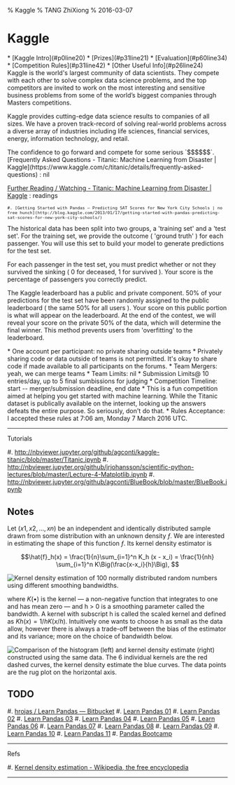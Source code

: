 % Kaggle
% TANG ZhiXiong
% 2016-03-07

Kaggle
======

<link rel="stylesheet" href="jquery-ui.css">
<link rel="stylesheet" href="font-awesome.min.css">
<style>
.tzx-tabs ul li a:hover {
    border-bottom: none;
}
pre {
    font-size: 80%;
}
</style>

<div class="tzx-tabs">
* [Kaggle Intro](#p0line20)
* [Prizes](#p31line21)
* [Evaluation](#p60line34)
* [Competition Rules](#p31line42)
* [Other Useful Info](#p26line24)

<div id="p0line20">
Kaggle is the world's largest community of data scientists. They compete with
each other to solve complex data science problems, and the top competitors are
invited to work on the most interesting and sensitive business problems from
some of the world’s biggest companies through Masters competitions.

Kaggle provides cutting-edge data science results to companies of all sizes. We
have a proven track-record of solving real-world problems across a diverse
array of industries including life sciences, financial services, energy,
information technology, and retail.
</div>

<div id="p31line21">
The confidence to go forward and compete for some serious `$$$$$$`.
</div>

<div id="p26line24">
[Frequently Asked Questions - Titanic: Machine Learning from Disaster | Kaggle](https://www.kaggle.com/c/titanic/details/frequently-asked-questions)
:   nil

[Further Reading / Watching - Titanic: Machine Learning from Disaster | Kaggle](https://www.kaggle.com/c/titanic/details/further-reading-watching)
:   readings

    #. [Getting Started with Pandas – Predicting SAT Scores for New York City Schools | no free hunch](http://blog.kaggle.com/2013/01/17/getting-started-with-pandas-predicting-sat-scores-for-new-york-city-schools/)

</div>

<div id="p60line34">
The historical data has been split into two groups, a 'training set' and a
'test set'.  For the training set, we provide the outcome ( 'ground truth' )
for each passenger.  You will use this set to build your model to generate
predictions for the test set.

For each passenger in the test set, you must predict whether or not they
survived the sinking ( 0 for deceased, 1 for survived ).  Your score is the
percentage of passengers you correctly predict.

The Kaggle leaderboard has a public and private component.  50% of your
predictions for the test set have been randomly assigned to the public
leaderboard ( the same 50% for all users ).  Your score on this public portion
is what will appear on the leaderboard.  At the end of the contest, we will
reveal your score on the private 50% of the data, which will determine the
final winner.  This method prevents users from 'overfitting' to the
leaderboard.
</div>

<div id="p31line42">
* One account per participant: no private sharing outside teams
* Privately sharing code or data outside of teams is not permitted. It's okay
  to share code if made available to all participants on the forums.
* Team Mergers: yeah, we can merge teams
* Team Limits: nil
* Submission Limits@ 10 entries/day, up to 5 final sumbissions for judging
* Competition Timeline: start -- merger/submission deadline, end date
* This is a fun competition aimed at helping you get started with machine learning.
  While the Titanic dataset is publically available on the internet, looking up
  the answers defeats the entire purpose.  So seriously, don't do that.
* Rules Acceptance: I accepted these rules at 7:06 am, Monday 7 March 2016 UTC.
</div>
</div>

---

Tutorials

#. <http://nbviewer.jupyter.org/github/agconti/kaggle-titanic/blob/master/Titanic.ipynb>
#. <http://nbviewer.jupyter.org/github/jrjohansson/scientific-python-lectures/blob/master/Lecture-4-Matplotlib.ipynb>
#. <http://nbviewer.jupyter.org/github/agconti/BlueBook/blob/master/BlueBook.ipynb>

<!--
<div class="tzx-tabs">
* [](#)
* [](#)

<div id="">
</div>

~~~ {# .c}
~~~
</div>
-->

Notes
-----

Let $(x1, x2, …, xn)$ be an independent and identically distributed sample
drawn from some distribution with an unknown density $ƒ$. We are interested in
estimating the shape of this function $ƒ$. Its kernel density estimator is

$$\hat{f}_h(x) = \frac{1}{n}\sum_{i=1}^n K_h (x - x_i) = \frac{1}{nh} \sum_{i=1}^n K\Big(\frac{x-x_i}{h}\Big), $$

![Kernel density estimation of 100 normally distributed random numbers using
    different smoothing bandwidths.](https://upload.wikimedia.org/wikipedia/commons/thumb/2/2a/Kernel_density.svg/375px-Kernel_density.svg.png)

where $K(•)$ is the kernel — a non-negative function that integrates to one and
has mean zero — and h > 0 is a smoothing parameter called the bandwidth. A
kernel with subscript h is called the scaled kernel and defined as $Kh(x) = 1/h K(x/h)$.
Intuitively one wants to choose h as small as the data allow, however
there is always a trade-off between the bias of the estimator and its variance;
more on the choice of bandwidth below.

![Comparison of the histogram (left) and kernel density estimate (right)
    constructed using the same data. The 6 individual kernels are the red
    dashed curves, the kernel density estimate the blue curves. The data points
    are the rug plot on the horizontal axis.](https://upload.wikimedia.org/wikipedia/en/thumb/4/41/Comparison_of_1D_histogram_and_KDE.png/750px-Comparison_of_1D_histogram_and_KDE.png)

TODO
----

#. [hrojas / Learn Pandas — Bitbucket](https://bitbucket.org/hrojas/learn-pandas)
#. [Learn Pandas 01](http://nbviewer.jupyter.org/urls/bitbucket.org/hrojas/learn-pandas/raw/master/lessons/01%20-%20Lesson.ipynb)
#. [Learn Pandas 02](http://nbviewer.jupyter.org/urls/bitbucket.org/hrojas/learn-pandas/raw/master/lessons/02%20-%20Lesson.ipynb)
#. [Learn Pandas 03](http://nbviewer.jupyter.org/urls/bitbucket.org/hrojas/learn-pandas/raw/master/lessons/03%20-%20Lesson.ipynb)
#. [Learn Pandas 04](http://nbviewer.jupyter.org/urls/bitbucket.org/hrojas/learn-pandas/raw/master/lessons/04%20-%20Lesson.ipynb)
#. [Learn Pandas 05](http://nbviewer.jupyter.org/urls/bitbucket.org/hrojas/learn-pandas/raw/master/lessons/05%20-%20Lesson.ipynb)
#. [Learn Pandas 06](http://nbviewer.jupyter.org/urls/bitbucket.org/hrojas/learn-pandas/raw/master/lessons/06%20-%20Lesson.ipynb)
#. [Learn Pandas 07](http://nbviewer.jupyter.org/urls/bitbucket.org/hrojas/learn-pandas/raw/master/lessons/07%20-%20Lesson.ipynb)
#. [Learn Pandas 08](http://nbviewer.jupyter.org/urls/bitbucket.org/hrojas/learn-pandas/raw/master/lessons/08%20-%20Lesson.ipynb)
#. [Learn Pandas 09](http://nbviewer.jupyter.org/urls/bitbucket.org/hrojas/learn-pandas/raw/master/lessons/09%20-%20Lesson.ipynb)
#. [Learn Pandas 10](http://nbviewer.jupyter.org/urls/bitbucket.org/hrojas/learn-pandas/raw/master/lessons/10%20-%20Lesson.ipynb)
#. [Learn Pandas 11](http://nbviewer.jupyter.org/urls/bitbucket.org/hrojas/learn-pandas/raw/master/lessons/11%20-%20Lesson.ipynb)
#. [Pandas Bootcamp](https://pandasbootcamp.herokuapp.com/)

---

Refs

#. [Kernel density estimation - Wikipedia, the free encyclopedia](https://en.wikipedia.org/wiki/Kernel_density_estimation)

---

<script type="text/javascript" src="jquery.min.js"></script>
<script type="text/javascript" src="jquery-ui.min.js"></script>
<script>
$(function() {
    $( ".tzx-tabs" ).tabs();
});
</script>
